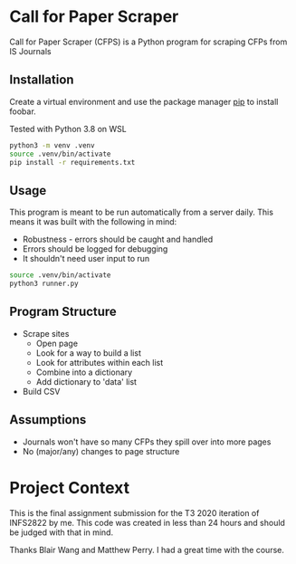 # Call for Paper Scraper

Call for Paper Scraper (CFPS) is a Python program for scraping CFPs from IS Journals

## Installation

Create a virtual environment and use the package manager [pip](https://pip.pypa.io/en/stable/) to install foobar.

Tested with Python 3.8 on WSL

```bash
python3 -m venv .venv
source .venv/bin/activate
pip install -r requirements.txt
```

## Usage

This program is meant to be run automatically from a server daily. This means it was built with the following in mind:
* Robustness - errors should be caught and handled
* Errors should be logged for debugging
* It shouldn't need user input to run


```bash
source .venv/bin/activate
python3 runner.py
```

## Program Structure

* Scrape sites
    * Open page
    * Look for a way to build a list
    * Look for attributes within each list
    * Combine into a dictionary
    * Add dictionary to 'data' list
* Build CSV

## Assumptions
* Journals won't have so many CFPs they spill over into more pages
* No (major/any) changes to page structure

# Project Context
This is the final assignment submission for the T3 2020 iteration of INFS2822 by me. This code was created in less than 24 hours and should be judged with that in mind.

Thanks Blair Wang and Matthew Perry. I had a great time with the course.
